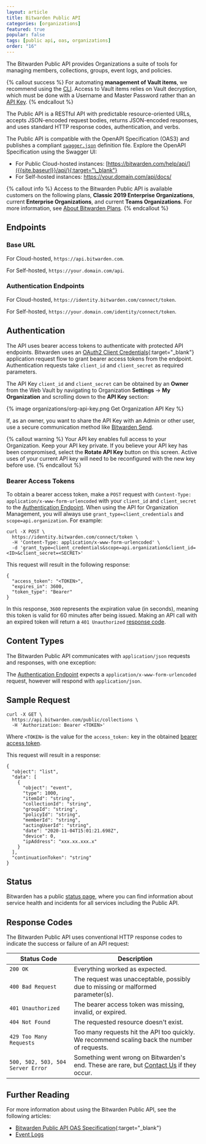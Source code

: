 ```yaml
---
layout: article
title: Bitwarden Public API
categories: [organizations]
featured: true
popular: false
tags: [public api, oas, organizations]
order: "16"
---
```


The Bitwarden Public API provides Organizations a suite of tools for managing members, collections, groups, event logs, and policies.

{% callout success %}
For automating **management of Vault items**, we recommend using the [CLI]({{site.baseurl}}/cli/). Access to Vault items relies on Vault decryption, which must be done with a Username and Master Password rather than an [API Key](#authentication).
{% endcallout %}

The Public API is a RESTful API with predictable resource-oriented URLs, accepts JSON-encoded request bodies, returns JSON-encoded responses, and uses standard HTTP response codes, authentication, and verbs.

The Public API is compatible with the OpenAPI Specification (OAS3) and publishes a compliant [`swagger.json`]({{site.baseurl}}/api/specs/public/swagger.json) definition file. Explore the OpenAPI Specification using the Swagger UI:
- For Public Cloud-hosted instances: [https://bitwarden.com/help/api/]({{site.baseurl}}/api/){:target="\_blank"}
- For Self-hosted instances: https://your.domain.com/api/docs/

{% callout info %}
Access to the Bitwarden Public API is available customers on the following plans, **Classic 2019 Enterprise Organizations**, current **Enterprise Organizations**, and current **Teams Organizations**. For more information, see [About Bitwarden Plans]({{site.baseurl}}/about-bitwarden-plans/#compare-the-plans-1).
{% endcallout %}

## Endpoints

### Base URL

For Cloud-hosted, `https://api.bitwarden.com`.

For Self-hosted, `https://your.domain.com/api`.

### Authentication Endpoints

For Cloud-hosted, `https://identity.bitwarden.com/connect/token`.

For Self-hosted, `https://your.domain.com/identity/connect/token`.

## Authentication

The API uses bearer access tokens to authenticate with protected API endpoints. Bitwarden uses an [OAuth2 Client Credentials](https://www.oauth.com/oauth2-servers/access-tokens/client-credentials/){:target="_blank"} application request flow to grant bearer access tokens from the endpoint. Authentication requests take `client_id` and `client_secret` as required parameters.

The API Key `client_id` and `client_secret` can be obtained by an **Owner** from the Web Vault by navigating to Organization **Settings** &rarr; **My Organization** and scrolling down to the **API Key** section:

{% image organizations/org-api-key.png Get Organization API Key %}

If, as an owner, you want to share the API Key with an Admin or other user, use a secure communication method like [Bitwarden Send]({{site.baseurl}}/about-send/).

{% callout warning %}
Your API key enables full access to your Organization. Keep your API key private. If you believe your API key has been compromised, select the **Rotate API Key** button on this screen. Active uses of your current API key will need to be reconfigured with the new key before use.
{% endcallout %}

### Bearer Access Tokens

To obtain a bearer access token, make a `POST` request with `Content-Type: application/x-www-form-urlencoded` with your `client_id` and `client_secret` to the [Authentication Endpoint](#authentication-endpoints). When using the API for Organization Management, you will always use `grant_type=client_credentials` and `scope=api.organization`. For example:

```
curl -X POST \
  https://identity.bitwarden.com/connect/token \
  -H 'Content-Type: application/x-www-form-urlencoded' \
  -d 'grant_type=client_credentials&scope=api.organization&client_id=<ID>&client_secret=<SECRET>'
```

This request will result in the following response:

```
{
  "access_token": "<TOKEN>",
  "expires_in": 3600,
  "token_type": "Bearer"
}
```

In this response, `3600` represents the expiration value (in seconds), meaning this token is valid for 60 minutes after being issued. Making an API call with an expired token will return a `401 Unauthorized` [response code](#response-codes).

## Content Types

The Bitwarden Public API communicates with `application/json` requests and responses, with one exception:

The [Authentication Endpoint](#authentication-endpoints) expects a `application/x-www-form-urlencoded` request, however will respond with `application/json`.

## Sample Request

```
curl -X GET \
  https://api.bitwarden.com/public/collections \
  -H 'Authorization: Bearer <TOKEN>'
```
Where `<TOKEN>` is the value for the `access_token:` key in the obtained [bearer access token](#bearer-access-tokens).

This request will result in a response:

```
{
  "object": "list",
  "data": [
    {
      "object": "event",
      "type": 1000,
      "itemId": "string",
      "collectionId": "string",
      "groupId": "string",
      "policyId": "string",
      "memberId": "string",
      "actingUserId": "string",
      "date": "2020-11-04T15:01:21.698Z",
      "device": 0,
      "ipAddress": "xxx.xx.xxx.x"
    }
  ],
  "continuationToken": "string"
}
```

## Status

Bitwarden has a public [status page](https://status.bitwarden.com), where you can find information about service health and incidents for all services including the Public API.

## Response Codes

The Bitwarden Public API uses conventional HTTP response codes to indicate the success or failure of an API request:

|Status Code|Description|
|-----------|-----------|
|`200 OK`|Everything worked as expected.|
|`400 Bad Request`|The request was unacceptable, possibly due to missing or malformed parameter(s).|
|`401 Unauthorized`|The bearer access token was missing, invalid, or expired.|
|`404 Not Found`|The requested resource doesn't exist.|
|`429 Too Many Requests`|Too many requests hit the API too quickly. We recommend scaling back the number of requests.|
|`500, 502, 503, 504 Server Error`|Something went wrong on Bitwarden's end. These are rare, but [Contact Us](https://bitwarden.com/contact/) if they occur.|

## Further Reading

For more information about using the Bitwarden Public API, see the following articles:
- [Bitwarden Public API OAS Specification]({{site.baseurl}}/api/){:target="\_blank"}
- [Event Logs]({{site.baseurl}}/event-logs/)
